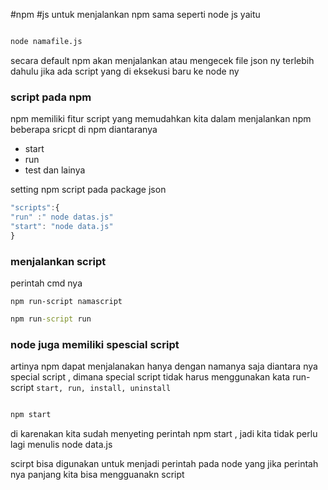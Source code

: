 #npm  #js 
untuk menjalankan npm sama seperti node js yaitu

```cmd

node namafile.js
```

secara default npm akan menjalankan atau mengecek file json ny terlebih dahulu jika ada script yang di eksekusi baru ke node ny

### script pada npm

npm memiliki fitur script yang memudahkan kita dalam menjalankan npm
beberapa sricpt di npm diantaranya
* start
* run
* test 
dan lainya

setting npm script pada package json
```js
"scripts":{
"run" :" node datas.js"
"start": "node data.js"
}
```


### menjalankan script
perintah cmd nya

`npm run-script namascript`

```cmd
npm run-script run

```

### node juga memiliki spescial script

artinya npm dapat menjalanakan hanya dengan namanya saja
diantara nya special script , dimana special script tidak harus menggunakan kata run-script
`start, run, install, uninstall `


```cmd

npm start
```

di karenakan kita sudah menyeting perintah npm start , jadi kita tidak perlu lagi menulis 
node data.js


scirpt bisa digunakan untuk menjadi perintah pada node yang jika perintah nya panjang kita bisa mengguanakn script